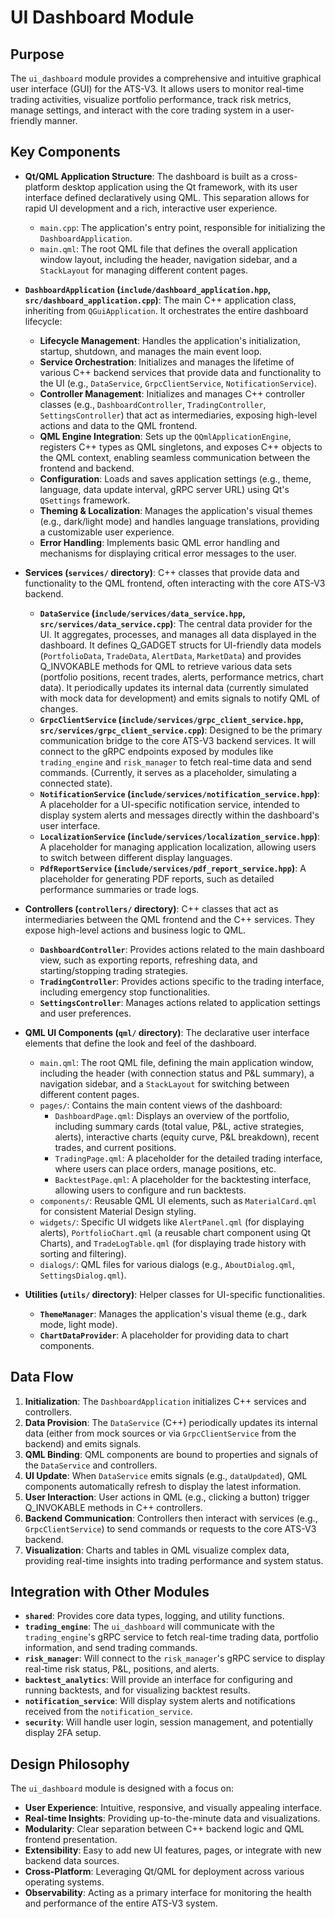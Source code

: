# UI Dashboard Module

## Purpose

The `ui_dashboard` module provides a comprehensive and intuitive graphical user interface (GUI) for the ATS-V3. It allows users to monitor real-time trading activities, visualize portfolio performance, track risk metrics, manage settings, and interact with the core trading system in a user-friendly manner.

## Key Components

-   **Qt/QML Application Structure**:
    The dashboard is built as a cross-platform desktop application using the Qt framework, with its user interface defined declaratively using QML. This separation allows for rapid UI development and a rich, interactive user experience.
    -   `main.cpp`: The application's entry point, responsible for initializing the `DashboardApplication`.
    -   `main.qml`: The root QML file that defines the overall application window layout, including the header, navigation sidebar, and a `StackLayout` for managing different content pages.

-   **`DashboardApplication` (`include/dashboard_application.hpp`, `src/dashboard_application.cpp`)**:
    The main C++ application class, inheriting from `QGuiApplication`. It orchestrates the entire dashboard lifecycle:
    -   **Lifecycle Management**: Handles the application's initialization, startup, shutdown, and manages the main event loop.
    -   **Service Orchestration**: Initializes and manages the lifetime of various C++ backend services that provide data and functionality to the UI (e.g., `DataService`, `GrpcClientService`, `NotificationService`).
    -   **Controller Management**: Initializes and manages C++ controller classes (e.g., `DashboardController`, `TradingController`, `SettingsController`) that act as intermediaries, exposing high-level actions and data to the QML frontend.
    -   **QML Engine Integration**: Sets up the `QQmlApplicationEngine`, registers C++ types as QML singletons, and exposes C++ objects to the QML context, enabling seamless communication between the frontend and backend.
    -   **Configuration**: Loads and saves application settings (e.g., theme, language, data update interval, gRPC server URL) using Qt's `QSettings` framework.
    -   **Theming & Localization**: Manages the application's visual themes (e.g., dark/light mode) and handles language translations, providing a customizable user experience.
    -   **Error Handling**: Implements basic QML error handling and mechanisms for displaying critical error messages to the user.

-   **Services (`services/` directory)**:
    C++ classes that provide data and functionality to the QML frontend, often interacting with the core ATS-V3 backend.
    -   **`DataService` (`include/services/data_service.hpp`, `src/services/data_service.cpp`)**:
        The central data provider for the UI. It aggregates, processes, and manages all data displayed in the dashboard. It defines Q_GADGET structs for UI-friendly data models (`PortfolioData`, `TradeData`, `AlertData`, `MarketData`) and provides Q_INVOKABLE methods for QML to retrieve various data sets (portfolio positions, recent trades, alerts, performance metrics, chart data). It periodically updates its internal data (currently simulated with mock data for development) and emits signals to notify QML of changes.
    -   **`GrpcClientService` (`include/services/grpc_client_service.hpp`, `src/services/grpc_client_service.cpp`)**:
        Designed to be the primary communication bridge to the core ATS-V3 backend services. It will connect to the gRPC endpoints exposed by modules like `trading_engine` and `risk_manager` to fetch real-time data and send commands. (Currently, it serves as a placeholder, simulating a connected state).
    -   **`NotificationService` (`include/services/notification_service.hpp`)**:
        A placeholder for a UI-specific notification service, intended to display system alerts and messages directly within the dashboard's user interface.
    -   **`LocalizationService` (`include/services/localization_service.hpp`)**:
        A placeholder for managing application localization, allowing users to switch between different display languages.
    -   **`PdfReportService` (`include/services/pdf_report_service.hpp`)**:
        A placeholder for generating PDF reports, such as detailed performance summaries or trade logs.

-   **Controllers (`controllers/` directory)**:
    C++ classes that act as intermediaries between the QML frontend and the C++ services. They expose high-level actions and business logic to QML.
    -   **`DashboardController`**: Provides actions related to the main dashboard view, such as exporting reports, refreshing data, and starting/stopping trading strategies.
    -   **`TradingController`**: Provides actions specific to the trading interface, including emergency stop functionalities.
    -   **`SettingsController`**: Manages actions related to application settings and user preferences.

-   **QML UI Components (`qml/` directory)**:
    The declarative user interface elements that define the look and feel of the dashboard.
    -   `main.qml`: The root QML file, defining the main application window, including the header (with connection status and P&L summary), a navigation sidebar, and a `StackLayout` for switching between different content pages.
    -   `pages/`: Contains the main content views of the dashboard:
        -   `DashboardPage.qml`: Displays an overview of the portfolio, including summary cards (total value, P&L, active strategies, alerts), interactive charts (equity curve, P&L breakdown), recent trades, and current positions.
        -   `TradingPage.qml`: A placeholder for the detailed trading interface, where users can place orders, manage positions, etc.
        -   `BacktestPage.qml`: A placeholder for the backtesting interface, allowing users to configure and run backtests.
    -   `components/`: Reusable QML UI elements, such as `MaterialCard.qml` for consistent Material Design styling.
    -   `widgets/`: Specific UI widgets like `AlertPanel.qml` (for displaying alerts), `PortfolioChart.qml` (a reusable chart component using Qt Charts), and `TradeLogTable.qml` (for displaying trade history with sorting and filtering).
    -   `dialogs/`: QML files for various dialogs (e.g., `AboutDialog.qml`, `SettingsDialog.qml`).

-   **Utilities (`utils/` directory)**:
    Helper classes for UI-specific functionalities.
    -   **`ThemeManager`**: Manages the application's visual theme (e.g., dark mode, light mode).
    -   **`ChartDataProvider`**: A placeholder for providing data to chart components.

## Data Flow

1.  **Initialization**: The `DashboardApplication` initializes C++ services and controllers.
2.  **Data Provision**: The `DataService` (C++) periodically updates its internal data (either from mock sources or via `GrpcClientService` from the backend) and emits signals.
3.  **QML Binding**: QML components are bound to properties and signals of the `DataService` and controllers.
4.  **UI Update**: When `DataService` emits signals (e.g., `dataUpdated`), QML components automatically refresh to display the latest information.
5.  **User Interaction**: User actions in QML (e.g., clicking a button) trigger Q_INVOKABLE methods in C++ controllers.
6.  **Backend Communication**: Controllers then interact with services (e.g., `GrpcClientService`) to send commands or requests to the core ATS-V3 backend.
7.  **Visualization**: Charts and tables in QML visualize complex data, providing real-time insights into trading performance and system status.

## Integration with Other Modules

-   **`shared`**: Provides core data types, logging, and utility functions.
-   **`trading_engine`**: The `ui_dashboard` will communicate with the `trading_engine`'s gRPC service to fetch real-time trading data, portfolio information, and send trading commands.
-   **`risk_manager`**: Will connect to the `risk_manager`'s gRPC service to display real-time risk status, P&L, positions, and alerts.
-   **`backtest_analytics`**: Will provide an interface for configuring and running backtests, and for visualizing backtest results.
-   **`notification_service`**: Will display system alerts and notifications received from the `notification_service`.
-   **`security`**: Will handle user login, session management, and potentially display 2FA setup.

## Design Philosophy

The `ui_dashboard` module is designed with a focus on:
-   **User Experience**: Intuitive, responsive, and visually appealing interface.
-   **Real-time Insights**: Providing up-to-the-minute data and visualizations.
-   **Modularity**: Clear separation between C++ backend logic and QML frontend presentation.
-   **Extensibility**: Easy to add new UI features, pages, or integrate with new backend data sources.
-   **Cross-Platform**: Leveraging Qt/QML for deployment across various operating systems.
-   **Observability**: Acting as a primary interface for monitoring the health and performance of the entire ATS-V3 system.

